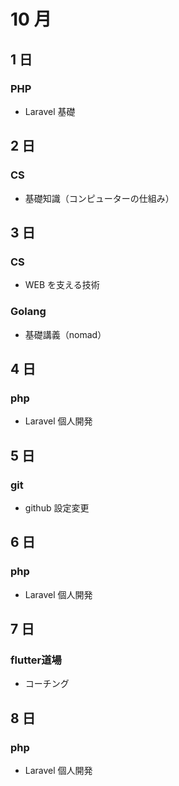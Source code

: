 # 10 月

## 1 日

### PHP

- Laravel 基礎

## 2 日

### CS

- 基礎知識（コンピューターの仕組み）

## 3 日

### CS

- WEB を支える技術

### Golang

- 基礎講義（nomad）

## 4 日

### php

- Laravel 個人開発

## 5 日

### git

- github 設定変更

## 6 日

### php

- Laravel 個人開発

## 7 日

### flutter道場

- コーチング

## 8 日

### php

- Laravel 個人開発
